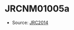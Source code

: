 <a name="material" />

# JRCNM01005a
<script type="application/ld+json">
  {
    "@context": "https://schema.org/",
    "@type": "ChemicalSubstance",
    "http://purl.org/dc/terms/conformsTo":
      {
        "@type": "CreativeWork",
        "@id": "https://bioschemas.org/profiles/ChemicalSubstance/0.4-RELEASE/"
      },
    "@id": "https://egonw.github.io/nanowiki/nanowiki375.html#material",
    "name": "JRCNM01005a",
    "sameAs": "http://127.0.0.1/mediawiki/index.php/Special:URIResolver/JRCNM01005a"
  }
</script>


* Source: [JRC2014](http://127.0.0.1/mediawiki/index.php/Special:URIResolver/JRC2014)
